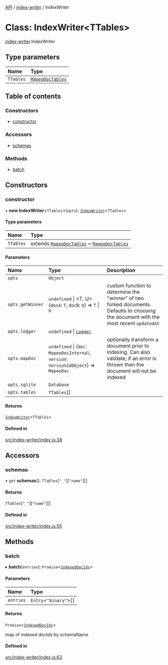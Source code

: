 [API](../README.md) / [index-writer](../modules/index_writer.md) / IndexWriter

# Class: IndexWriter\<TTables\>

[index-writer](../modules/index_writer.md).IndexWriter

## Type parameters

| Name | Type |
| :------ | :------ |
| `TTables` | [`MapeoDocTables`](../modules/index_writer.md#mapeodoctables) |

## Table of contents

### Constructors

- [constructor](index_writer.IndexWriter.md#constructor)

### Accessors

- [schemas](index_writer.IndexWriter.md#schemas)

### Methods

- [batch](index_writer.IndexWriter.md#batch)

## Constructors

### constructor

• **new IndexWriter**\<`TTables`\>(`opts`): [`IndexWriter`](index_writer.IndexWriter.md)\<`TTables`\>

#### Type parameters

| Name | Type |
| :------ | :------ |
| `TTables` | extends [`MapeoDocTables`](../modules/index_writer.md#mapeodoctables) = [`MapeoDocTables`](../modules/index_writer.md#mapeodoctables) |

#### Parameters

| Name | Type | Description |
| :------ | :------ | :------ |
| `opts` | `Object` |  |
| `opts.getWinner` | `undefined` \| \<T, U\>(`docA`: `T`, `docB`: `U`) => `T` \| `U` | custom function to determine the "winner" of two forked documents. Defaults to choosing the document with the most recent `updatedAt` |
| `opts.logger` | `undefined` \| [`Logger`](logger.Logger.md) |  |
| `opts.mapDoc` | `undefined` \| (`doc`: `MapeoDocInternal`, `version`: `VersionIdObject`) => `MapeoDoc` | optionally transform a document prior to indexing. Can also validate, if an error is thrown then the document will not be indexed |
| `opts.sqlite` | `Database` |  |
| `opts.tables` | `TTables`[] |  |

#### Returns

[`IndexWriter`](index_writer.IndexWriter.md)\<`TTables`\>

#### Defined in

[src/index-writer/index.js:38](https://github.com/digidem/mapeo-core-next/blob/53dc843a45bb963f7a880f5f7973107d5b1fb99c/src/index-writer/index.js#L38)

## Accessors

### schemas

• `get` **schemas**(): `TTables`[``"_"``][``"name"``][]

#### Returns

`TTables`[``"_"``][``"name"``][]

#### Defined in

[src/index-writer/index.js:55](https://github.com/digidem/mapeo-core-next/blob/53dc843a45bb963f7a880f5f7973107d5b1fb99c/src/index-writer/index.js#L55)

## Methods

### batch

▸ **batch**(`entries`): `Promise`\<[`IndexedDocIds`](../modules/index_writer.md#indexeddocids)\>

#### Parameters

| Name | Type |
| :------ | :------ |
| `entries` | `Entry`\<``"binary"``\>[] |

#### Returns

`Promise`\<[`IndexedDocIds`](../modules/index_writer.md#indexeddocids)\>

map of indexed docIds by schemaName

#### Defined in

[src/index-writer/index.js:63](https://github.com/digidem/mapeo-core-next/blob/53dc843a45bb963f7a880f5f7973107d5b1fb99c/src/index-writer/index.js#L63)

